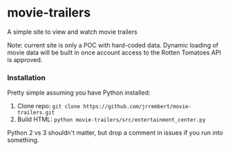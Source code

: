 # movie-trailers
A simple site to view and watch movie trailers

Note: current site is only a POC with hard-coded data. Dynamic loading of 
      movie data will be built in once account access to the Rotten Tomatoes
      API is approved.

### Installation

Pretty simple assuming you have Python installed:

1. Clone repo: ```git clone https://github.com/jrrembert/movie-trailers.git```
2. Build HTML: ```python movie-trailers/src/entertainment_center.py```

Python 2 vs 3 shouldn't matter, but drop a comment in issues if you run into something.
